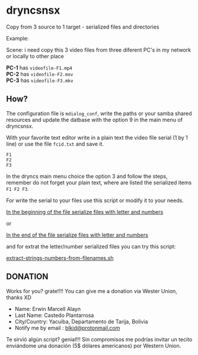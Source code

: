 # dryncsnsx
Copy from 3 source to 1 target - serialized files and directories

Example:

Scene: i need copy this 3 video files from three diferent PC's in my network or locally to other place

**PC-1** has `videofile-F1.mp4`\
**PC-2** has `videofile-F2.mov`\
**PC-3** has `videofile-F3.mkv`

## How?

The configuration file is `mdialog_conf`, write the paths or your samba shared resources and update the datbase with the option 9 in the main menu of dryncsnsx.

With your favorite text editor write in a plain text the video file serial (1 by 1 line) or use the file `fcid.txt` and save it.

    F1
    F2
    F3

In the dryncs main menu choice the option 3 and follow the steps, remember do not forget your plain text, where are listed the serialized items `F1 F2 F3`.

For write the serial to your files use this script or modify it to your needs.

[In the beginning of the file serialize files with letter and numbers](https://github.com/ekardian/scripts-in-bash/blob/main/scripts/add-numbers-before-filename.sh)

or

[In the end of the file serialize files with letter and numbers](https://github.com/ekardian/scripts-in-bash/blob/main/scripts/add-numbers-before-extension.sh)

and for extrat the letter/number serialized files you can try this script:

[extract-strings-numbers-from-filenames.sh](https://github.com/ekardian/scripts-in-bash/blob/main/scripts/extract-strings-numbers-from-filenames.sh)

DONATION
--------
Works for you? grate!!!! You can give me a donation via Wester Union, thanks XD

- Name: Erwin Marcell Alayn
- Last Name: Castedo Plantarrosa
- City/Country: Yacuiba, Departamento de Tarija, Bolivia
- Notify me by email : blkid@protonmail.com

Te sirvió algún script? genial!!!  Sin compromisos me podrías invitar un tecito enviándome una donación (5$ dólares americanos) por Western Union.
